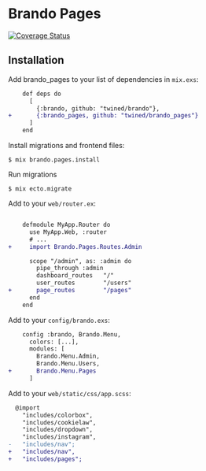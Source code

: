 # Brando Pages

[![Coverage Status](https://coveralls.io/repos/github/twined/brando_pages/badge.svg?branch=master)](https://coveralls.io/github/twined/brando_pages?branch=master)

## Installation

Add brando_pages to your list of dependencies in `mix.exs`:

```diff
    def deps do
      [
        {:brando, github: "twined/brando"},
+       {:brando_pages, github: "twined/brando_pages"}
      ]
    end
```

Install migrations and frontend files:

    $ mix brando.pages.install

Run migrations

    $ mix ecto.migrate

Add to your `web/router.ex`:

```diff

    defmodule MyApp.Router do
      use MyApp.Web, :router
      # ...
+     import Brando.Pages.Routes.Admin

      scope "/admin", as: :admin do
        pipe_through :admin
        dashboard_routes   "/"
        user_routes        "/users"
+       page_routes        "/pages"
      end
    end
```

Add to your `config/brando.exs`:

```diff
    config :brando, Brando.Menu,
      colors: [...],
      modules: [
        Brando.Menu.Admin, 
        Brando.Menu.Users, 
+       Brando.Menu.Pages
      ]
```

Add to your `web/static/css/app.scss`:

```diff
  @import
    "includes/colorbox",
    "includes/cookielaw",
    "includes/dropdown",
    "includes/instagram",
-   "includes/nav";
+   "includes/nav",
+   "includes/pages";

```
